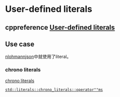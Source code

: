 # User-defined literals 



## cppreference [User-defined literals](https://en.cppreference.com/w/cpp/language/user_literal) 





## Use case

[nlohmann](https://github.com/nlohmann)[json](https://github.com/nlohmann/json)中就使用了literal。

### chrono literals

[chrono literals](https://docs.microsoft.com/en-us/cpp/standard-library/chrono-literals?view=vs-2019)

[`std::literals::chrono_literals::operator""ms`](https://en.cppreference.com/w/cpp/chrono/operator%22%22ms) 